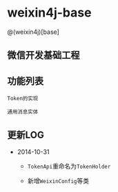 weixin4j-base
=============

@(weixin4j)[base]

微信开发基础工程
--------------

功能列表
-------
`Token的实现`

`通用消息实体`

更新LOG
-------
* 2014-10-31

   + `TokenApi`重命名为`TokenHolder`
   
   + 新增`WeixinConfig`等类